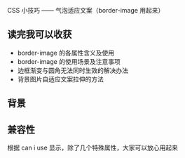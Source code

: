 CSS 小技巧 —— 气泡适应文案（border-image 用起来）

## 读完我可以收获

- border-image 的各属性含义及使用
- border-image 的使用场景及注意事项
- 边框渐变与圆角无法同时生效的解决办法
- 背景图片自适应文案拉伸的方法

## 背景





## 兼容性

根据 can i use 显示，除了几个特殊属性，大家可以放心用起来